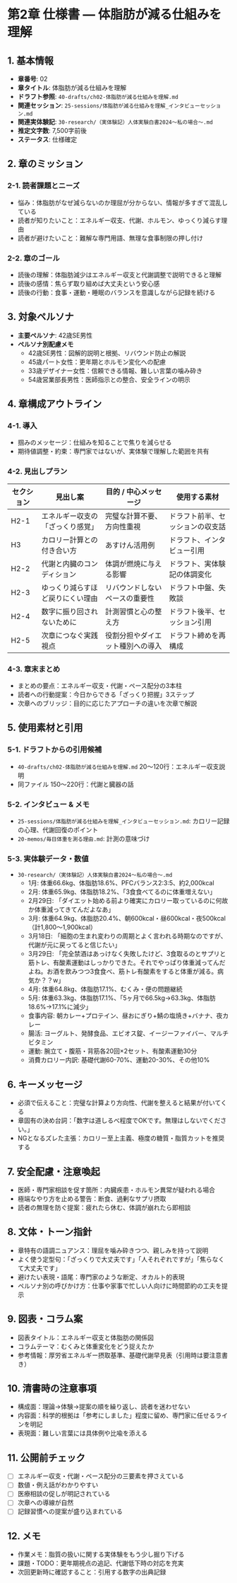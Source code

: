# 第2章 仕様書 — 体脂肪が減る仕組みを理解

## 1. 基本情報
- **章番号**: 02
- **章タイトル**: 体脂肪が減る仕組みを理解
- **ドラフト参照**: `40-drafts/ch02-体脂肪が減る仕組みを理解.md`
- **関連セッション**: `25-sessions/体脂肪が減る仕組みを理解_インタビューセッション.md`
- **関連実体験記**: `30-research/（実体験記）人体実験白書2024〜私の場合〜.md`
- **推定文字数**: 7,500字前後
- **ステータス**: 仕様確定

## 2. 章のミッション
### 2-1. 読者課題とニーズ
- 悩み：体脂肪がなぜ減らないのか理屈が分からない、情報が多すぎて混乱している
- 読者が知りたいこと：エネルギー収支、代謝、ホルモン、ゆっくり減らす理由
- 読者が避けたいこと：難解な専門用語、無理な食事制限の押し付け

### 2-2. 章のゴール
- 読後の理解：体脂肪減少はエネルギー収支と代謝調整で説明できると理解
- 読後の感情：焦らず取り組めば大丈夫という安心感
- 読後の行動：食事・運動・睡眠のバランスを意識しながら記録を続ける

## 3. 対象ペルソナ
- **主要ペルソナ**: 42歳SE男性
- **ペルソナ別配慮メモ**
  - 42歳SE男性：図解的説明と根拠、リバウンド防止の解説
  - 45歳パート女性：更年期とホルモン変化への配慮
  - 33歳デザイナー女性：信頼できる情報、難しい言葉の噛み砕き
  - 54歳営業部長男性：医師指示との整合、安全ラインの明示

## 4. 章構成アウトライン
### 4-1. 導入
- 掴みのメッセージ：仕組みを知ることで焦りを減らせる
- 期待値調整・約束：専門家ではないが、実体験で理解した範囲を共有

### 4-2. 見出しプラン
| セクション | 見出し案 | 目的 / 中心メッセージ | 使用する素材 |
|-------------|----------|-----------------------|----------------|
| H2-1 | エネルギー収支の「ざっくり感覚」 | 完璧な計算不要、方向性重視 | ドラフト前半、セッションの収支話 |
| H3 | カロリー計算との付き合い方 | あすけん活用例 | ドラフト、インタビュー引用 |
| H2-2 | 代謝と内臓のコンディション | 体調が燃焼に与える影響 | ドラフト、実体験記の体調変化 |
| H2-3 | ゆっくり減らすほど戻りにくい理由 | リバウンドしないペースの重要性 | ドラフト中盤、失敗談 |
| H2-4 | 数字に振り回されないために | 計測習慣と心の整え方 | ドラフト後半、セッション引用 |
| H2-5 | 次章につなぐ実践視点 | 役割分担やダイエット種別への導入 | ドラフト締めを再構成 |

### 4-3. 章末まとめ
- まとめの要点：エネルギー収支・代謝・ペース配分の3本柱
- 読者への行動提案：今日からできる「ざっくり把握」3ステップ
- 次章へのブリッジ：目的に応じたアプローチの違いを次章で解説

## 5. 使用素材と引用
### 5-1. ドラフトからの引用候補
- `40-drafts/ch02-体脂肪が減る仕組みを理解.md` 20〜120行：エネルギー収支説明
- 同ファイル 150〜220行：代謝と臓器の話

### 5-2. インタビュー & メモ
- `25-sessions/体脂肪が減る仕組みを理解_インタビューセッション.md`: カロリー記録の心理、代謝回復のポイント
- `20-memos/毎日体重を測る理由.md`: 計測の意味づけ

### 5-3. 実体験データ・数値
- `30-research/（実体験記）人体実験白書2024〜私の場合〜.md`
  - 1月: 体重66.6kg、体脂肪18.6%、PFCバランス2:3:5、約2,000kcal
  - 2月: 体重65.9kg、体脂肪18.2%、「3食食べてるのに体重増えない」
  - 2月29日: 「ダイエット始める前より確実にカロリー取っているのに何故か体重減ってきてんだよなあ」
  - 3月: 体重64.9kg、体脂肪20.4%、朝600kcal・昼600kcal・夜500kcal（計1,800〜1,900kcal）
  - 3月18日: 「細胞の生まれ変わりの周期とよく言われる時期なのですが、代謝が元に戻ってると信じたい」
  - 3月29日: 「完全禁酒はあっけなく失敗したけど、3食取るのとサプリと筋トレ、有酸素運動はしっかりできた。それでやっぱり体重減ってんだよね。お酒を飲みつつ3食食べ、筋トレ有酸素をすると体重が減る。病気か？？w」
  - 4月: 体重64.8kg、体脂肪17.1%、むくみ・便の問題継続
  - 5月: 体重63.3kg、体脂肪17.1%、「5ヶ月で66.5kg→63.3kg、体脂肪18.6%→17.1%に減少」
  - 食事内容: 朝カレー+プロテイン、昼おにぎり+鯖の塩焼き+バナナ、夜カレー
  - 腸活: ヨーグルト、発酵食品、エビオス錠、イージーファイバー、マルチビタミン
  - 運動: 腕立て・腹筋・背筋各20回×2セット、有酸素運動30分
  - 消費カロリー内訳: 基礎代謝60-70%、運動20-30%、その他10%

## 6. キーメッセージ
- 必須で伝えること：完璧な計算より方向性、代謝を整えると結果が付いてくる
- 章固有の決め台詞：「数字は道しるべ程度でOKです。無理はしないでください。」
- NGとなるズレた主張：カロリー至上主義、極度の糖質・脂質カットを推奨する

## 7. 安全配慮・注意喚起
- 医師・専門家相談を促す箇所：内臓疾患・ホルモン異常が疑われる場合
- 極端なやり方を止める警告：断食、過剰なサプリ摂取
- 読者の無理を防ぐ提案：疲れたら休む、体調が崩れたら即相談

## 8. 文体・トーン指針
- 章特有の語調ニュアンス：理屈を噛み砕きつつ、親しみを持って説明
- よく使う定型句：「ざっくりで大丈夫です」「人それぞれですが」「焦らなくて大丈夫です」
- 避けたい表現・語尾：専門家のような断定、オカルト的表現
- ペルソナ別の呼びかけ方：仕事や家事で忙しい人向けに時間節約の工夫を提示

## 9. 図表・コラム案
- 図表タイトル：エネルギー収支と体脂肪の関係図
- コラムテーマ：むくみと体重変化をどう捉えたか
- 参考情報：厚労省エネルギー摂取基準、基礎代謝早見表（引用時は要注意書き）

## 10. 清書時の注意事項
- 構成面：理論→体験→提案の順を繰り返し、読者を迷わせない
- 内容面：科学的根拠は「参考にしました」程度に留め、専門家に任せるラインを明記
- 表現面：難しい言葉には具体例や比喩を添える

## 11. 公開前チェック
- [ ] エネルギー収支・代謝・ペース配分の三要素を押さえている
- [ ] 数値・例え話がわかりやすい
- [ ] 医療相談の促しが明記されている
- [ ] 次章への導線が自然
- [ ] 記録習慣への提案が盛り込まれている

## 12. メモ
- 作業メモ：脂質の扱いに関する実体験をもう少し掘り下げる
- 課題・TODO：更年期視点の追記、代謝低下時の対応を充実
- 次回更新時に確認すること：引用する数字の出典記録
